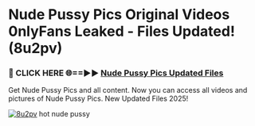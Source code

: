 # Nude Pussy Pics Original Videos 0nlyFans Leaked - Files Updated! (8u2pv)

<h3>🔴 CLICK HERE 🌐==►► <a href="https://tinyurl.com/yc6ubb5a" rel="nofollow">Nude Pussy Pics Updated Files</a></h3>

Get Nude Pussy Pics and all content. Now you can access all videos and pictures of Nude Pussy Pics. New Updated Files 2025!

[![8u2pv](https://i.imgur.com/7eu0CRL.gif)](https://tinyurl.com/yc6ubb5a)
hot nude pussy